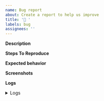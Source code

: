 ```yaml
---
name: Bug report
about: Create a report to help us improve
title: '🐛 '
labels: bug
assignees: ''
---
```


**Description**

<!-- Write a clear and concise description of what the bug is. -->

**Steps To Reproduce**

<!-- Document the exact steps to reproduce the behavior in a numbered list, like so:
1. Go to '...'
2. Click on '....'
3. Scroll down to '....'
4. See error -->

**Expected behavior**

<!-- Write a clear and concise description of what you expected to happen. -->

**Screenshots**

<!-- If applicable, add screenshots to help explain your problem. -->

**Logs**

<details>
  <summary>Logs</summary>

<!--
      Run your application with `flutter run --verbose` and attach all the
      log output below between the lines with the backticks. If there is an
      exception, please see if the error message includes enough information
      to explain how to solve the issue.
-->

```

```

<!--
     Run `flutter analyze` and attach any output of that command below.
     If there are any analysis errors, try resolving them before filing this issue.
-->

```

```

<!-- Finally, paste the output of running `flutter doctor -v` here. -->

```

```

</details>
